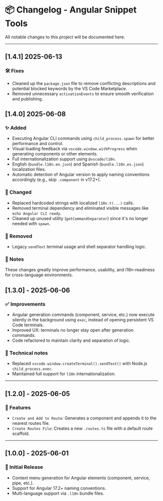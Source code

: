 # 📦 Changelog - Angular Snippet Tools

All notable changes to this project will be documented here.

---

## [1.4.1] 2025-06-13

### 🛠️ Fixes
- Cleaned up the `package.json` file to remove conflicting descriptions and potential blocked keywords by the VS Code Marketplace.
- Removed unnecessary `activationEvents` to ensure smooth verification and publishing.

## [1.4.0] 2025-06-08

### ✨ Added

- Executing Angular CLI commands using `child_process.spawn` for better performance and control.
- Visual loading feedback via `vscode.window.withProgress` when generating components or other elements.
- Full internationalization support using `@vscode/l10n`.
- English (`bundle.l10n.en.json`) and Spanish (`bundle.l10n.es.json`) localization files.
- Automatic detection of Angular version to apply naming conventions accordingly (e.g., skip `.component` in v17.2+).

### 🔧 Changed

- Replaced hardcoded strings with localized `l10n.t(...)` calls.
- Removed terminal dependency and eliminated visible messages like `echo Angular CLI ready`.
- Cleaned up unused utility (`getCommandSeparator`) since it's no longer needed with `spawn`.

### 🧹 Removed

- Legacy `sendText` terminal usage and shell separator handling logic.

### 📌 Notes

These changes greatly improve performance, usability, and i18n-readiness for cross-language environments.

## [1.3.0] - 2025-06-06

### ✅ Improvements

- Angular generation commands (component, service, etc.) now execute silently in the background using `exec`, instead of opening persistent VS Code terminals.
- Improved UX: terminals no longer stay open after generation commands.
- Code refactored to maintain clarity and separation of logic.

### 🧠 Technical notes

- Replaced `vscode.window.createTerminal().sendText()` with Node.js `child_process.exec`.
- Maintained full support for `l10n` internationalization.

---

## [1.2.0] - 2025-06-05

### 🎉 Features

- `Create and Add to Route`: Generates a component and appends it to the nearest routes file.
- `Create Routes File`: Creates a new `.routes.ts` file with a default route scaffold.

---

## [1.0.0] - 2025-06-01

### 🚀 Initial Release

- Context menu generation for Angular elements (component, service, pipe, etc.).
- Support for Angular 17.2+ naming conventions.
- Multi-language support via `.l10n` bundle files.
